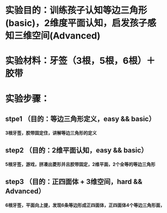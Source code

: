 # 实验目的：训练孩子认知等边三角形(basic)，2维度平面认知，启发孩子感知三维空间(Advanced)
# 实验材料：牙签（3根，5根，6根）＋ 胶带
# 实验步骤：
## stpe1  （目的：等边三角形定义，easy && basic）
#### 3根牙签，胶带固定住，讲解等边三角形的定义
## step2  （目的：2维平面认知，easy && basic）
#### 5根牙签，游戏，拼凑出菱形并且胶带固定，2维平面，2个全等的等边三角形
## step3  （目的：正四面体 + 3维空间，hard && Advanced）
#### 6根牙签，平面向上提，发现6条等边形成正四面体，正四面体4个等边三角形面，
